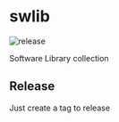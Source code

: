 # swlib

![release](https://github.com/TortugaLabs/swlib/actions/workflows/release.yaml/badge.svg)

Software Library collection


## Release

Just create a tag to release




